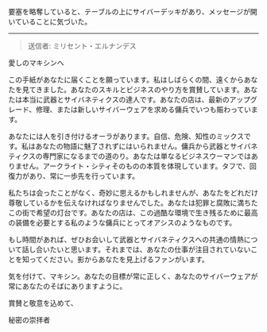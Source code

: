 要塞を略奪していると、テーブルの上にサイバーデッキがあり、メッセージが開いていることに気づいた。

---

> 送信者: ミリセント・エルナンデス

愛しのマキシンへ

この手紙があなたに届くことを願っています。私はしばらくの間、遠くからあなたを見てきました。あなたのスキルとビジネスのやり方を賞賛しています。あなたは本当に武器とサイバネティクスの達人です。あなたの店は、最新のアップグレード、修理、または新しいサイバーウェアを求める傭兵でいつも賑わっています。

あなたには人を引き付けるオーラがあります。自信、危険、知性のミックスです。私はあなたの物語に魅了されずにはいられません。傭兵から武器とサイバネティクスの専門家になるまでの道のり。あなたは単なるビジネスウーマンではありません。アークライト・シティそのものの本質を体現しています。タフで、回復力があり、常に一歩先を行っています。

私たちは会ったことがなく、奇妙に思えるかもしれませんが、あなたをどれだけ尊敬しているかを伝えなければなりませんでした。あなたは犯罪と腐敗に満ちたこの街で希望の灯台です。あなたの店は、この過酷な環境で生き残るために最高の装備を必要とする私のような傭兵にとってオアシスのようなものです。

もし時間があれば、ぜひお会いして武器とサイバネティクスへの共通の情熱について話し合いたいと思います。それまでは、あなたの仕事が注目されていないことを知ってください。影からあなたを見上げるファンがいます。

気を付けて、マキシン。あなたの目標が常に正しく、あなたのサイバーウェアが常にあなたのそばにありますように。

賞賛と敬意を込めて、

秘密の崇拝者
